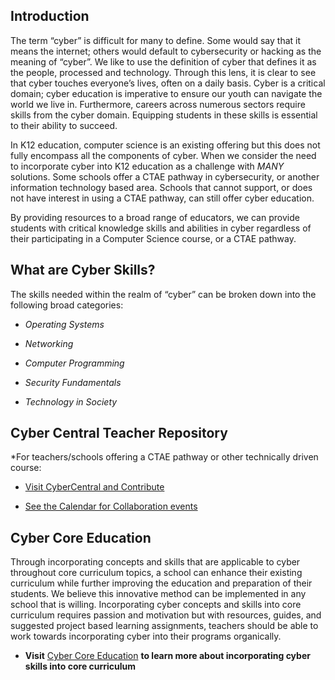 Introduction
------------

The term “cyber” is difficult for many to define. Some would say that it means
the internet; others would default to cybersecurity or hacking as the meaning of
“cyber”. We like to use the definition of cyber that defines it as the people,
processed and technology. Through this lens, it is clear to see that cyber
touches everyone’s lives, often on a daily basis. Cyber is a critical domain;
cyber education is imperative to ensure our youth can navigate the world we live
in. Furthermore, careers across numerous sectors require skills from the cyber
domain. Equipping students in these skills is essential to their ability to
succeed.

In K12 education, computer science is an existing offering but this does not
fully encompass all the components of cyber. When we consider the need to
incorporate cyber into K12 education as a challenge with *MANY* solutions. Some
schools offer a CTAE pathway in cybersecurity, or another information technology
based area. Schools that cannot support, or does not have interest in using a
CTAE pathway, can still offer cyber education.

By providing resources to a broad range of educators, we can provide students
with critical knowledge skills and abilities in cyber regardless of their
participating in a Computer Science course, or a CTAE pathway.

What are Cyber Skills?
----------------------

The skills needed within the realm of “cyber” can be broken down into the
following broad categories:

-   *Operating Systems*

-   *Networking*

-   *Computer Programming*

-   *Security Fundamentals*

-   *Technology in Society*

Cyber Central Teacher Repository
--------------------------------

\*For teachers/schools offering a CTAE pathway or other technically driven
course:

-   [Visit CyberCentral and Contribute](CyberCentral/resourceindex.md)

-   [See the Calendar for Collaboration
    events](https://calendar.google.com/calendar/embed?src=ge4n6oqm3duj8ahia1a167t88k%40group.calendar.google.com&ctz=America%2FNew_York)

Cyber Core Education
--------------------

Through incorporating concepts and skills that are applicable to cyber
throughout core curriculum topics, a school can enhance their existing
curriculum while further improving the education and preparation of their
students. We believe this innovative method can be implemented in any school
that is willing. Incorporating cyber concepts and skills into core curriculum
requires passion and motivation but with resources, guides, and suggested
project based learning assignments, teachers should be able to work towards
incorporating cyber into their programs organically.

-   **Visit** [Cyber Core Education](CyberEd/CyberSkills) **to learn more about
    incorporating cyber skills into core curriculum**
